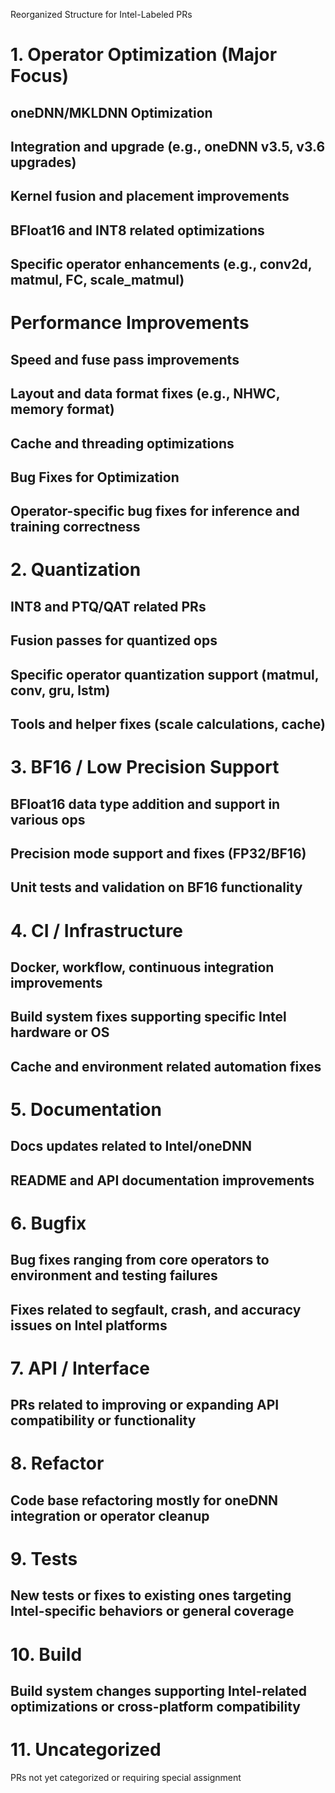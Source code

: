Reorganized Structure for Intel-Labeled PRs
# 1. Operator Optimization (Major Focus)
## oneDNN/MKLDNN Optimization
## Integration and upgrade (e.g., oneDNN v3.5, v3.6 upgrades)
## Kernel fusion and placement improvements
## BFloat16 and INT8 related optimizations
## Specific operator enhancements (e.g., conv2d, matmul, FC, scale_matmul)
# Performance Improvements

## Speed and fuse pass improvements

## Layout and data format fixes (e.g., NHWC, memory format)

## Cache and threading optimizations

## Bug Fixes for Optimization

## Operator-specific bug fixes for inference and training correctness

# 2. Quantization
## INT8 and PTQ/QAT related PRs

## Fusion passes for quantized ops

## Specific operator quantization support (matmul, conv, gru, lstm)

## Tools and helper fixes (scale calculations, cache)

# 3. BF16 / Low Precision Support
## BFloat16 data type addition and support in various ops

## Precision mode support and fixes (FP32/BF16)

## Unit tests and validation on BF16 functionality

# 4. CI / Infrastructure
## Docker, workflow, continuous integration improvements

## Build system fixes supporting specific Intel hardware or OS

## Cache and environment related automation fixes

# 5. Documentation
## Docs updates related to Intel/oneDNN

## README and API documentation improvements

# 6. Bugfix
## Bug fixes ranging from core operators to environment and testing failures

## Fixes related to segfault, crash, and accuracy issues on Intel platforms

# 7. API / Interface
## PRs related to improving or expanding API compatibility or functionality

# 8. Refactor
## Code base refactoring mostly for oneDNN integration or operator cleanup

# 9. Tests
## New tests or fixes to existing ones targeting Intel-specific behaviors or general coverage

# 10. Build
## Build system changes supporting Intel-related optimizations or cross-platform compatibility

# 11. Uncategorized
PRs not yet categorized or requiring special assignment
